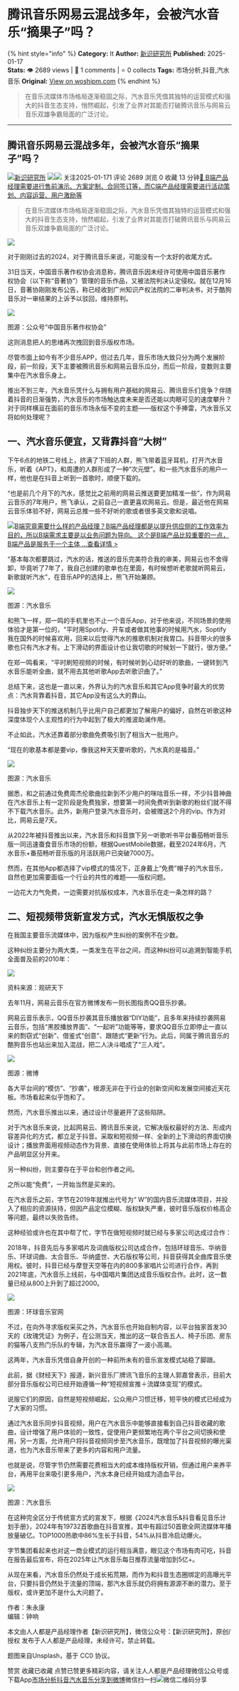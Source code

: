# 腾讯音乐网易云混战多年，会被汽水音乐“摘果子”吗？
{% hint style="info" %}
**Category:** It
**Author:** [新识研究所](https://www.woshipm.com/u/1231838)
**Published:** 2025-01-17  
**Stats:** 👁️ 2689 views | 💬 1 comments | ⭐ 0 collects
**Tags:** 市场分析,抖音,汽水音乐
**Original:** [View on woshipm.com](https://www.woshipm.com/it/6172239.html)
{% endhint %}
> 在音乐流媒体市场格局逐渐稳固之际，汽水音乐凭借其独特的运营模式和强大的抖音生态支持，悄然崛起，引发了业界对其能否打破腾讯音乐与网易云音乐双雄争霸局面的广泛讨论。

---

## 腾讯音乐网易云混战多年，会被汽水音乐“摘果子”吗？

[![](https://static.woshipm.com/view/woshipm_api_def_20240926152743_7143.png?imageView2/1/w/72/h/72/q/100)](https://www.woshipm.com/u/1231838)[新识研究所](https://www.woshipm.com/u/1231838) ![](https://static.woshipm.com/tag/1122_1@2x.png)![](https://static.woshipm.com/tag/2104_1@2x.png) 关注2025-01-171 评论 2689 浏览 0 收藏 13 分钟[🔗 B端产品经理需要进行售前演示、方案定制、合同签订等，而C端产品经理需要进行活动策划、内容运营、用户激励等](https://ke.qidianla.com/courses/bcpm)

> 在音乐流媒体市场格局逐渐稳固之际，汽水音乐凭借其独特的运营模式和强大的抖音生态支持，悄然崛起，引发了业界对其能否打破腾讯音乐与网易云音乐双雄争霸局面的广泛讨论。

![](https://image.woshipm.com/2025/01/17/0d62dc5a-d4b1-11ef-af35-00163e09d72f.png)

对于刚刚过去的2024，对于腾讯音乐来说，可能没有一个太好的收尾方式。

31日当天，中国音乐著作权协会消息称，腾讯音乐因未经许可使用中国音乐著作权协会（以下称“音著协”）管理的音乐作品，又被法院判决认定侵权。就在12月16日，音著协刚刚发布公告，称已经收到广州知识产权法院的二审判决书，对于酷狗音乐对一审结果的上诉予以驳回，维持原判。

![](https://image.woshipm.com/2025/01/15/427664c4-d2af-11ef-83c2-00163e09d72f.png)

图源：公众号“中国音乐著作权协会”

这则消息把人的思绪再次拽回到音乐版权市场。

尽管市面上如今有不少音乐APP，但过去几年，音乐市场大致只分为两个发展阶段，前一阶段，天下主要被腾讯音乐和网易云音乐瓜分，而后一阶段，变数则主要集中在汽水音乐身上。

推出不到三年，汽水音乐凭什么与拥有用户基础的网易云、腾讯音乐们竞争？伴随着抖音的日渐强势，汽水音乐的市场触达度未来是否还能以肉眼可见的速度攀升？对于同样横亘在面前的音乐市场永恒不变的主题——版权这个手捧雷，汽水音乐又将如何处理呢？

## 一、汽水音乐便宜，又背靠抖音“大树”

下午6点的地铁二号线上，挤满了下班的人群，熊飞带着蓝牙耳机，打开汽水音乐，听着《APT》，和周遭的人群形成了一种“次元壁”。和一些汽水音乐的用户一样，他也是在抖音上听到一首歌时，顺便下载的。

“也是前几个月下的汽水，感觉比之前用的网易云推送要更加精准一些”，作为网易云音乐的7年用户，熊飞承认，之前自己一直更喜欢网易云。但是，最近他在网易云音乐体验不好，网易云总推一些不好听的歌或者很多英文歌和说唱。

[![](https://image.woshipm.com/2023/08/02/f7cafd68-30e3-11ee-9da3-00163e0b5ff3.png)B端究竟需要什么样的产品经理？B端产品经理都是以提升供应侧的工作效率为目的，所以B端需求主要是以业务问题为导向。 这个是B端产品比较重要的一点，B端产品是服务于一个主体 ...查看详情 >](https://ke.qidianla.com/courses/bcpm)

“基本每次都要跳过，汽水的话，推送的音乐完美符合我的审美，网易云也不舍得卸，毕竟听了7年了，我自己创建的歌单也在里面，有时候想听老歌就听网易云，新歌就听汽水”，在音乐APP的选择上，熊飞开始兼顾。

![](https://image.woshipm.com/2025/01/15/43092034-d2af-11ef-83c2-00163e09d72f.png)

图源：汽水音乐

和熊飞一样，郑一鸣的手机里也不止一个音乐App，对于他来说，不同场景的使用体验才是第一位的，“平时用Spotify、开车或者做其他事的时候用汽水，Soptify我在国外的时候喜欢用，回来以后觉得汽水的推歌机制对我胃口。抖音带火的很多歌也只有汽水才有。上下滑动的界面设计也让我切歌的时候划一下就行，很方便。”

在郑一鸣看来，“平时刷短视频的时候，有时候听到心动好听的歌曲，一键转到汽水音乐能听全曲，就不用去其他听歌App去听歌识曲了。”

总结下来，这也是一直以来，外界认为的汽水音乐和其它App竞争时最大的优势点：汽水背靠着抖音，其它App没有这么大的靠山。

抖音独步天下的推送机制几乎比用户自己都更加了解用户的偏好，自然在听歌这种深度体现个人主观性的行为中起到了极大的推波助澜作用。

不止如此，汽水还靠着部分歌曲免费吸引到了相当大一批用户。

“现在的歌基本都是要vip，像我这种天天要听歌的，汽水真的是福音。”

![](https://image.woshipm.com/2025/01/15/43910512-d2af-11ef-83c2-00163e09d72f.png)

图源：汽水音乐

据悉，和之前通过免费周杰伦歌曲拉新到不少用户的咪咕音乐一样，不少抖音神曲在汽水音乐上有一定阶段是免费独家，想要第一时间免费听到新歌的粉丝们就不得不下载汽水音乐。此外，新用户登录汽水音乐时，会被赠送2个月的vip。作为对比，网易云是7天。

从2022年被抖音推出以来，汽水音乐和抖音旗下另一听歌听书平台番茄畅听音乐版一同迅速蚕食音乐市场的份额，根据QuestMobile数据，截至2024年6月，汽水音乐+番茄畅听音乐版的月活跃用户已突破7000万。

然而，在其他App都选择了vip模式的情况下，正身戴上“免费”帽子的汽水音乐，自然也更加需要面临一个行业的共性的难题——版权问题。

一边花大力气免费，一边需要对抗版权成本，汽水音乐在走一条怎样的路？

## 二、短视频带货新宣发方式，汽水无惧版权之争

在我国主要音乐流媒体中，因为版权产生纠纷的案例不在少数。

这种纠纷主要分为两大类，一类发生在平台之间，而这种纠纷可以追溯到智能手机全面普及前的2010年：

![](https://image.woshipm.com/2025/01/15/441c55cc-d2af-11ef-83c2-00163e09d72f.png)

资料来源：观研天下

去年11月，网易云音乐在官方微博发布一则长图指责QQ音乐抄袭。

网易云音乐表示，QQ音乐抄袭其音乐播放器“DIY功能”，且多年来持续抄袭网易云音乐，包括“黑胶播放界面”、“一起听”功能等等，要求QQ音乐立即停止一直以来的剽窃式“创新”、借鉴式“创意”、跟随式“更新”行为。此后，同属于腾讯音乐的酷狗音乐也站出来加入混战，把二人决斗唱成了“三人戏”。

![](https://image.woshipm.com/2025/01/15/44c1ec80-d2af-11ef-83c2-00163e09d72f.png)

图源：微博

各大平台间的“模仿”、“抄袭”，根源无非在于行业的创新空间和发展空间接近天花板。市场看起来似乎饱和了。

然而，汽水音乐推出以来，通过设计尽量避开了这些陷阱。

对于汽水音乐来说，比起网易云、腾讯音乐来说，它解决版权最好的方法、形成内容差异化的方式，都立足于抖音。采取和短视频一样、全新的上下滑动的界面切换设计；播放界面用视频动态作为背景、直接在使用体验上将其与此前市场上存在的产品明显区分开来。

另一种纠纷，则主要存在于平台和创作者之间。

之所以能“免费”，一开始当然是买来的。

在汽水音乐之前，字节在2019年就推出代号为“ W”的国内音乐流媒体项目，并投入了相应的资源扶持，但因产品定位模糊、版权缺失严重，彼时音乐版权价格高企等问题，最终以失败告终。

这种经验或许也在其中帮了忙，字节在做短视频时就已经与多家公司达成过合作：

2018年，抖音先后与多家唱片及词曲版权公司达成合作，包括环球音乐、华纳音乐、环球词曲、太合音乐、华纳盛世、大石版权等公司，抖音获得其全曲库音乐使用权。彼时，抖音已经与摩登天空等在内的800多家唱片公司进行合作，再到2021年底，汽水音乐上线前，与中国唱片集团达成音乐版权合作。此时，这一数量已经从800上升到了超过2000。

![](https://image.woshipm.com/2025/01/15/4572f6e2-d2af-11ef-83c2-00163e09d72f.png)

图源：环球音乐官网

不过，在向外寻求版权采买之外，汽水音乐也开始自制内容，以平台独家首发30天的《玫瑰凭证》为例子，在公测当天，推出的这一联合告五人、椅子乐团、房东的猫等八支热门乐队的专辑，为汽水音乐赢得了一波小高潮。

这两年，汽水音乐凭借自身开创的一种前所未有的音乐宣发模式站稳了脚跟。

此前，据《财经天下》报道，新兴音乐厂牌讯飞音乐的主理人郭嘉曾表示，目前大部分音乐版权公司已经开始遵循一种“短视频宣推＋流媒体变现”的模式。

说服它们的原因，自然是短视频崛起，公众用户习惯迁移，短平快的模式已经成为了大家的习惯。

通过汽水音乐同步抖音视频，用户在汽水音乐中能够直接看到自己抖音收藏的歌曲，设计增强了用户体验的一致性，促使用户更频繁地在两个平台之间切换和使用，另一方面，允许用户将抖音视频同步至汽水音乐，既增加了抖音视频的曝光渠道，也为汽水音乐带来了更多的内容和用户流量。

也就是说，尽管字节仍然需要花费相当大的成本维持版权开销，但通过用户来养平台，再用平台来吸引更多用户，汽水本身已经开始成为造血平台。

![](https://image.woshipm.com/2025/01/15/46188c06-d2af-11ef-83c2-00163e09d72f.png)

图源：汽水音乐

在这种完全区分于传统宣方式的宣发下，根据《2024汽水音乐&抖音看见音乐计划手册》，2024年有19732首歌曲在抖音宣推，其中有超过50首歌全网流媒体年播放量破亿。TOP1000热歌中86%生长于抖音，54%从抖音冷启动爆火。

字节集团看起来也对这一商业模式的运行相当满意，眼见这个市场有肉可吃，抖音在报告最后宣布，将在2025年让汽水音乐每日推荐流量增加到5亿+。

从现在来看，汽水音乐仍然处于成长拓荒期，而作为和抖音生态圈绑定的高曝光平台，只要抖音仍然处于流量的顶端，那汽水音乐就仍将拥有源源不断的潜力。至于版权，或许更加不是什么大问题了。

作者：朱永康  
编辑：钟响

本文由人人都是产品经理作者【新识研究所】，微信公众号：【新识研究所】，原创/授权 发布于人人都是产品经理，未经许可，禁止转载。

题图来自Unsplash，基于 CC0 协议。

赞赏 收藏已收藏 点赞已赞更多精彩内容，请关注人人都是产品经理微信公众号或下载App[市场分析](https://www.woshipm.com/tag/%e5%b8%82%e5%9c%ba%e5%88%86%e6%9e%90)[抖音](https://www.woshipm.com/tag/%e6%8a%96%e9%9f%b3)[汽水音乐](https://www.woshipm.com/tag/%e6%b1%bd%e6%b0%b4%e9%9f%b3%e4%b9%90)[分享到微博](https://service.weibo.com/share/share.php?appkey=2775287854&title=腾讯音乐网易云混战多年，会被汽水音乐“摘果子”吗？&url=https://www.woshipm.com/it/6172239.html&pic=https://image.woshipm.com/2025/01/17/0d62dc5a-d4b1-11ef-af35-00163e09d72f.png)微信扫一扫![微信二维码](https://api.pwmqr.com/qrcode/create/?url=https://www.woshipm.com/it/6172239.html)分享